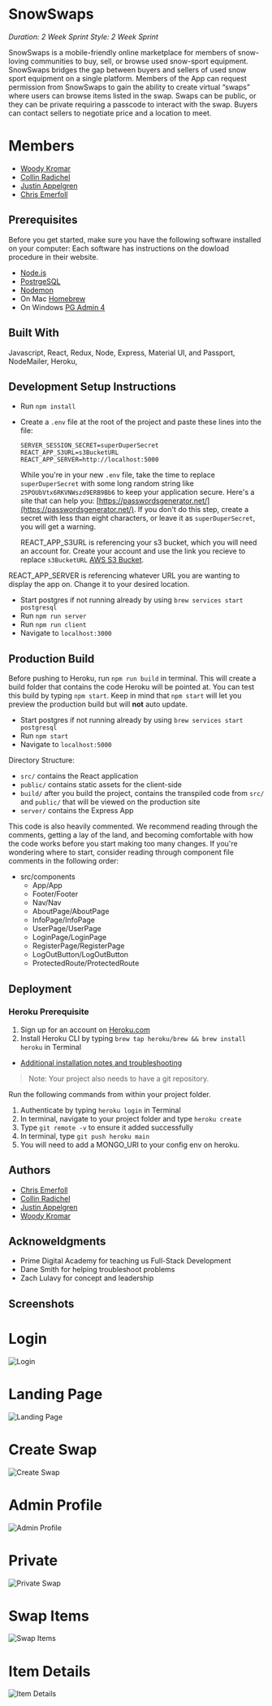
# SnowSwaps
_Duration: 2 Week Sprint_
_Style: 2 Week Sprint_

SnowSwaps is a mobile-friendly online marketplace for members of snow-loving communities to buy, sell, or browse used snow-sport equipment. SnowSwaps bridges the gap between buyers and sellers of used snow sport equipment on a single platform. Members of the App can request permission from SnowSwaps to gain the ability to create virtual “swaps” where users can browse items listed in the swap. Swaps can be public, or they can be private requiring a passcode to interact with the swap. Buyers can contact sellers to negotiate price and a location to meet. 

# Members
  - [Woody Kromar](https://github.com/wkromar)
  - [Collin Radichel](https://github.com/collin-radichel)
  - [Justin Appelgren](https://github.com/jappelgren)
  - [Chris Emerfoll](https://github.com/Emerfoll)
  
## Prerequisites

Before you get started, make sure you have the following software installed on your computer:
  Each software has instructions on the dowload procedure in their website.
- [Node.js](https://nodejs.org/en/)
- [PostrgeSQL](https://www.postgresql.org/)
- [Nodemon](https://nodemon.io/)
- On Mac [Homebrew](https://brew.sh/)
- On Windows [PG Admin 4](https://www.pgadmin.org/download/pgadmin-4-windows/)

## Built With 

Javascript, React, Redux, Node, Express, Material UI, and Passport, NodeMailer, Heroku, 

    
## Development Setup Instructions

- Run `npm install`
- Create a `.env` file at the root of the project and paste these lines into the file:
  ```
  SERVER_SESSION_SECRET=superDuperSecret
  REACT_APP_S3URL=s3BucketURL
  REACT_APP_SERVER=http://localhost:5000
  ```
  While you're in your new `.env` file, take the time to replace `superDuperSecret` with some long random string like `25POUbVtx6RKVNWszd9ERB9Bb6` to keep your application secure. Here's a site that can help you: [https://passwordsgenerator.net/](https://passwordsgenerator.net/). If you don't do this step, create a secret with less than eight characters, or leave it as `superDuperSecret`, you will get a warning.
  
  REACT_APP_S3URL is referencing your s3 bucket, which you will need an account for. Create your account and use the link you recieve to replace `s3BucketURL`
  [AWS S3 Bucket](https://aws.amazon.com/free).
  
REACT_APP_SERVER is referencing whatever URL you are wanting to display the app on. Change it to your desired location.
- Start postgres if not running already by using `brew services start postgresql`
- Run `npm run server`
- Run `npm run client`
- Navigate to `localhost:3000`


## Production Build

Before pushing to Heroku, run `npm run build` in terminal. This will create a build folder that contains the code Heroku will be pointed at. You can test this build by typing `npm start`. Keep in mind that `npm start` will let you preview the production build but will **not** auto update.

- Start postgres if not running already by using `brew services start postgresql`
- Run `npm start`
- Navigate to `localhost:5000`

Directory Structure:

- `src/` contains the React application
- `public/` contains static assets for the client-side
- `build/` after you build the project, contains the transpiled code from `src/` and `public/` that will be viewed on the production site
- `server/` contains the Express App

This code is also heavily commented. We recommend reading through the comments, getting a lay of the land, and becoming comfortable with how the code works before you start making too many changes. If you're wondering where to start, consider reading through component file comments in the following order:

- src/components
  - App/App
  - Footer/Footer
  - Nav/Nav
  - AboutPage/AboutPage
  - InfoPage/InfoPage
  - UserPage/UserPage
  - LoginPage/LoginPage
  - RegisterPage/RegisterPage
  - LogOutButton/LogOutButton
  - ProtectedRoute/ProtectedRoute

## Deployment

### Heroku Prerequisite

1. Sign up for an account on [Heroku.com](https://www.heroku.com/)
2. Install Heroku CLI by typing `brew tap heroku/brew && brew install heroku` in Terminal

- [Additional installation notes and troubleshooting](https://devcenter.heroku.com/articles/heroku-cli#download-and-install)

> Note: Your project also needs to have a git repository.

Run the following commands from within your project folder.

1. Authenticate by typing `heroku login` in Terminal
2. In terminal, navigate to your project folder and type `heroku create`
3. Type `git remote -v` to ensure it added successfully
4. In terminal, type `git push heroku main`
5. You will need to add a MONGO_URI to your config env on heroku.

## Authors 

  - [Chris Emerfoll](https://github.com/Emerfoll)
  - [Collin Radichel](https://github.com/collin-radichel)
  - [Justin Appelgren](https://github.com/jappelgren)
  - [Woody Kromar](https://github.com/wkromar)
 
## Acknoweldgments

  - Prime Digital Academy for teaching us Full-Stack Development
  - Dane Smith for helping troubleshoot problems
  - Zach Lulavy for concept and leadership

## Screenshots
# Login
![Login](Screenshots/login.png)
# Landing Page
![Landing Page](Screenshots/landing-page.png)
# Create Swap
![Create Swap](Screenshots/create-swap.png)
# Admin Profile
![Admin Profile](Screenshots/admin-profile.png)
# Private
![Private Swap](Screenshots/private-swap.png)
# Swap Items
![Swap Items](Screenshots/swap-items.png)
# Item Details
![Item Details](Screenshots/item-details.png)
